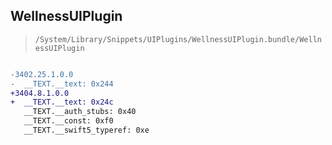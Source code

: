 ## WellnessUIPlugin

> `/System/Library/Snippets/UIPlugins/WellnessUIPlugin.bundle/WellnessUIPlugin`

```diff

-3402.25.1.0.0
-  __TEXT.__text: 0x244
+3404.8.1.0.0
+  __TEXT.__text: 0x24c
   __TEXT.__auth_stubs: 0x40
   __TEXT.__const: 0xf0
   __TEXT.__swift5_typeref: 0xe

```
